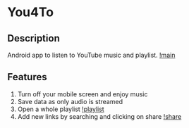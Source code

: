 # You4To
## Description
Android app to listen to YouTube music and playlist.
[!main](http://imgur.com/sDwnY5C.jpg)
## Features
1. Turn off your mobile screen and enjoy music
2. Save data as only audio is streamed
3. Open a whole playlist  [!playlist](http://imgur.com/PZCjmay.jpg)
4. Add new links by searching and clicking on share [!share](http://i.imgur.com/PZCjmay.jpg)
